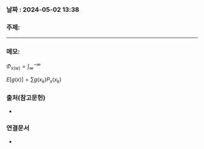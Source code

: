 
### 날짜 : 2024-05-02 13:38

### 주제: 

---
### 메모: 
$\Phi_{x(w)}= \int_{\infty}^{-\infty}$ 

$E[g(x)] = \sum_{}g(x_k)P_x(x_k)$ 
### 출처(참고문헌)
-

### 연결문서
-